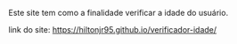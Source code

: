 Este site tem como a finalidade verificar a idade do usuário.

link do site: https://hiltonjr95.github.io/verificador-idade/

